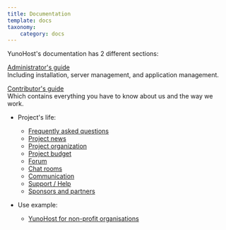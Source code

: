 ```yaml
---
title: Documentation
template: docs
taxonomy:
    category: docs
---
```


YunoHost's documentation has 2 different sections:

[<i class="fa fa-lock"></i> Administrator's guide](/administrate?classes=btn,btn-lg,btn-primary)  
Including installation, server management, and application management.

[<i class="fa fa-heart"></i> Contributor's guide](/contribute?classes=btn,btn-lg,btn-error)  
Which contains everything you have to know about us and the way we work.

* Project's life:
   * [Frequently asked questions](/help/faq)
   * [Project news](/news)
   * [Project organization](/project_organization)
   * [Project budget](/project_budget)
   * [Forum](https://forum.yunohost.org)
   * [Chat rooms](/chat_rooms)
   * [Communication](/communication)
   * [Support / Help](/help)
   * [Sponsors and partners](/sponsors_partners)

* Use example:
   * [YunoHost for non-profit organisations](/use_case_non-profit_organisations)
